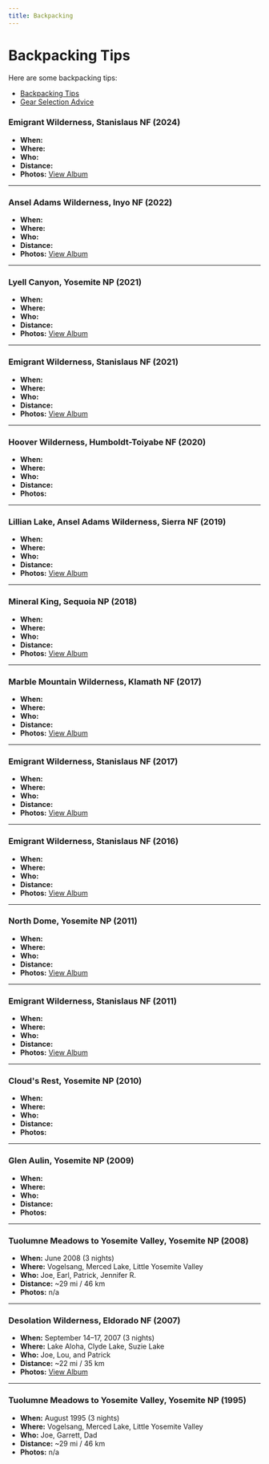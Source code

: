 ```yaml
---
title: Backpacking
---
```


# Backpacking Tips

Here are some backpacking tips:

- [Backpacking Tips](tips.md)
- [Gear Selection Advice](gear-advice.md)

### Emigrant Wilderness, Stanislaus NF (2024)

- **When:** 
- **Where:** 
- **Who:** 
- **Distance:** 
- **Photos:** [View Album](https://www.icloud.com/sharedalbum/#B2dG0ehgLGJ9vq4)

---

### Ansel Adams Wilderness, Inyo NF (2022)

- **When:** 
- **Where:** 
- **Who:** 
- **Distance:** 
- **Photos:** [View Album](https://www.icloud.com/sharedalbum/#B2dGIcgc2GO1Nh6)

---

### Lyell Canyon, Yosemite NP (2021)

- **When:** 
- **Where:** 
- **Who:** 
- **Distance:** 
- **Photos:** [View Album](https://www.icloud.com/sharedalbum/#B2dGJDfWGG0Vhj7)

---

### Emigrant Wilderness, Stanislaus NF (2021)

- **When:** 
- **Where:** 
- **Who:** 
- **Distance:** 
- **Photos:** [View Album](https://www.icloud.com/sharedalbum/#B2d5aDWbrMlwaZ)

---

### Hoover Wilderness, Humboldt-Toiyabe NF (2020)

- **When:** 
- **Where:** 
- **Who:** 
- **Distance:** 
- **Photos:** 

---

### Lillian Lake, Ansel Adams Wilderness, Sierra NF (2019)

- **When:** 
- **Where:** 
- **Who:** 
- **Distance:** 
- **Photos:** [View Album](https://www.icloud.com/sharedalbum/#B2dJRveFpJOYfBF)

---

### Mineral King, Sequoia NP (2018)

- **When:** 
- **Where:** 
- **Who:** 
- **Distance:** 
- **Photos:** [View Album](https://www.icloud.com/sharedalbum/#B2dGdPblXG2Ex5T)

---

### Marble Mountain Wilderness, Klamath NF (2017)

- **When:** 
- **Where:** 
- **Who:** 
- **Distance:** 
- **Photos:** [View Album](https://www.icloud.com/sharedalbum/#B2d5CmvASx4qMT)

---

### Emigrant Wilderness, Stanislaus NF (2017)

- **When:** 
- **Where:** 
- **Who:** 
- **Distance:** 
- **Photos:** [View Album](https://www.icloud.com/sharedalbum/#B2d5NI45M298sk)

---

### Emigrant Wilderness, Stanislaus NF (2016)

- **When:** 
- **Where:** 
- **Who:** 
- **Distance:** 
- **Photos:** [View Album](https://www.icloud.com/sharedalbum/#B2d52plgjNzKRG)

---

### North Dome, Yosemite NP (2011)

- **When:** 
- **Where:** 
- **Who:** 
- **Distance:** 
- **Photos:** [View Album](https://www.icloud.com/sharedalbum/#B2d5M7GFPacFVN)

---

### Emigrant Wilderness, Stanislaus NF (2011)

- **When:** 
- **Where:** 
- **Who:** 
- **Distance:** 
- **Photos:** [View Album](https://www.icloud.com/sharedalbum/#B2dGQOeMmGAEYP2)

---

### Cloud's Rest, Yosemite NP (2010)

- **When:** 
- **Where:** 
- **Who:** 
- **Distance:** 
- **Photos:** 

---

### Glen Aulin, Yosemite NP (2009)

- **When:** 
- **Where:** 
- **Who:** 
- **Distance:** 
- **Photos:** 

---

### Tuolumne Meadows to Yosemite Valley, Yosemite NP (2008)

- **When:** June 2008 (3 nights)
- **Where:** Vogelsang, Merced Lake, Little Yosemite Valley
- **Who:** Joe, Earl, Patrick, Jennifer R.
- **Distance:** ~29 mi / 46 km
- **Photos:** n/a

---

### Desolation Wilderness, Eldorado NF (2007)

- **When:** September 14–17, 2007 (3 nights)
- **Where:** Lake Aloha, Clyde Lake, Suzie Lake
- **Who:** Joe, Lou, and Patrick
- **Distance:** ~22 mi / 35 km
- **Photos:** [View Album](https://www.icloud.com/sharedalbum/#B2dGdIshaGiskGQ)

---

### Tuolumne Meadows to Yosemite Valley, Yosemite NP (1995)

- **When:** August 1995 (3 nights)
- **Where:** Vogelsang, Merced Lake, Little Yosemite Valley
- **Who:** Joe, Garrett, Dad
- **Distance:** ~29 mi / 46 km
- **Photos:** n/a